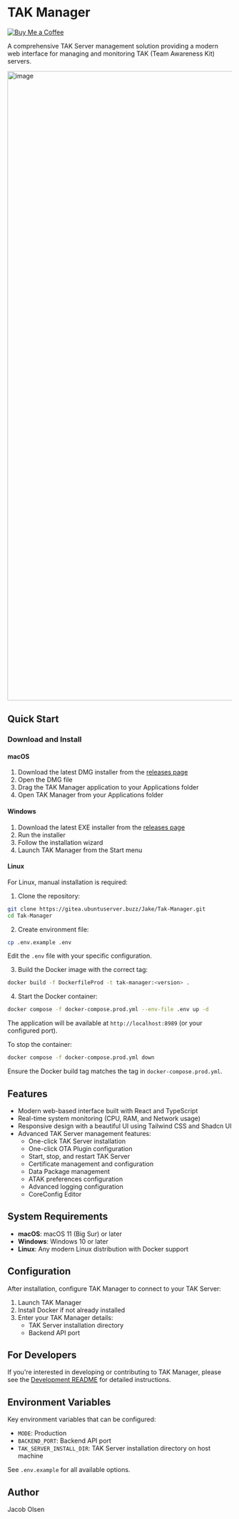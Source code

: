 # TAK Manager
[![Buy Me a Coffee](https://img.shields.io/badge/Buy%20Me%20a%20Coffee-F7941E?style=for-the-badge&logo=buy-me-a-coffee&logoColor=white)](https://ko-fi.com/jakeolsen)

A comprehensive TAK Server management solution providing a modern web interface for managing and monitoring TAK (Team Awareness Kit) servers.

<img width="1412" alt="image" src="https://github.com/user-attachments/assets/43e23409-59b8-4049-b34f-9ca388c6e582" />

## Quick Start

### Download and Install

#### macOS
1. Download the latest DMG installer from the [releases page](https://gitea.ubuntuserver.buzz/Jake/Tak-Manager/releases/latest)
2. Open the DMG file
3. Drag the TAK Manager application to your Applications folder
4. Open TAK Manager from your Applications folder

#### Windows
1. Download the latest EXE installer from the [releases page](https://gitea.ubuntuserver.buzz/Jake/Tak-Manager/releases/latest)
2. Run the installer
3. Follow the installation wizard
4. Launch TAK Manager from the Start menu

#### Linux
For Linux, manual installation is required:

1. Clone the repository:
```bash
git clone https://gitea.ubuntuserver.buzz/Jake/Tak-Manager.git
cd Tak-Manager
```

2. Create environment file:
```bash
cp .env.example .env
```
Edit the `.env` file with your specific configuration.

3. Build the Docker image with the correct tag:
```bash
docker build -f DockerfileProd -t tak-manager:<version> .
```

4. Start the Docker container:
```bash
docker compose -f docker-compose.prod.yml --env-file .env up -d
```

The application will be available at `http://localhost:8989` (or your configured port).

To stop the container:
```bash
docker compose -f docker-compose.prod.yml down
```

Ensure the Docker build tag matches the tag in `docker-compose.prod.yml`.

## Features

- Modern web-based interface built with React and TypeScript
- Real-time system monitoring (CPU, RAM, and Network usage)
- Responsive design with a beautiful UI using Tailwind CSS and Shadcn UI
- Advanced TAK Server management features:
  - One-click TAK Server installation
  - One-click OTA Plugin configuration
  - Start, stop, and restart TAK Server
  - Certificate management and configuration
  - Data Package management
  - ATAK preferences configuration
  - Advanced logging configuration
  - CoreConfig Editor

## System Requirements

- **macOS**: macOS 11 (Big Sur) or later
- **Windows**: Windows 10 or later
- **Linux**: Any modern Linux distribution with Docker support

## Configuration

After installation, configure TAK Manager to connect to your TAK Server:

1. Launch TAK Manager
2. Install Docker if not already installed
3. Enter your TAK Manager details:
   - TAK Server installation directory
   - Backend API port

## For Developers

If you're interested in developing or contributing to TAK Manager, please see the [Development README](README.DEV.md) for detailed instructions.

## Environment Variables

Key environment variables that can be configured:

- `MODE`: Production
- `BACKEND_PORT`: Backend API port
- `TAK_SERVER_INSTALL_DIR`: TAK Server installation directory on host machine

See `.env.example` for all available options.

## Author

Jacob Olsen

